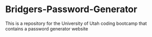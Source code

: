 # Bridgers-Password-Generator
This is a repository for the University of Utah coding bootcamp that contains  a password generator website
